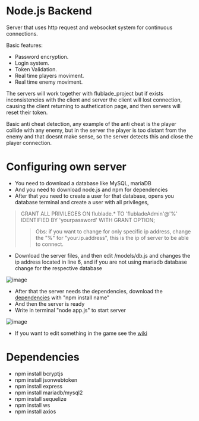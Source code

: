 # Node.js Backend

Server that uses http request and websocket system for continuous connections.

Basic features:
- Password encryption. 
- Login system.
- Token Validation.
- Real time players moviment.
- Real time enemy moviment.

The servers will work together with flublade_project but if exists inconsistencies with the client and server the client will lost connection, causing the client returning to authetication page, and then servers will reset their token.

Basic anti cheat detection, any example of the anti cheat is the player collide with any enemy, but in the server the player is too distant from the enemy and that doesnt make sense, so the server detects this and close the player connection.

# Configuring own server

- You need to download a database like MySQL, mariaDB
- And you need to download node.js and npm for dependencies
- After that you need to create a user for that database, opens you database terminal and create a user with all privileges,
> GRANT ALL PRIVILEGES ON flublade.* TO 'flubladeAdmin'@'%' IDENTIFIED BY 'yourpassword' WITH GRANT OPTION;
> > Obs: if you want to change for only specific ip address, change the "%" for "your.ip.address", this is the ip of server to be able to connect.
- Download the server files, and then edit /models/db.js and changes the ip address located in line 6, and if you are not using mariadb database change for the respective database


![image](https://user-images.githubusercontent.com/106118473/236651857-845ca8e6-0471-44cb-99bb-8c65a84d4fd6.png)



- After that the server needs the dependencies, download the [dependencies](https://github.com/LeandroTheDev/flublade_backend/tree/main#dependencies) with "npm install name"
- And then the server is ready
- Write in terminal "node app.js" to start server

![image](https://user-images.githubusercontent.com/106118473/236652006-d19962d9-2f60-46ba-8ae0-5cf136f2664b.png)


- If you want to edit something in the game see the [wiki](https://github.com/LeandroTheDev/flublade_backend/wiki)

# Dependencies
- npm install bcryptjs
- npm install jsonwebtoken
- npm install express
- npm install mariadb/mysql2
- npm install sequelize
- npm install ws
- npm install axios
